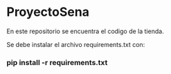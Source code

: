 # ProyectoSena
En este repositorio se encuentra el codigo de la tienda.

Se debe instalar el archivo requirements.txt con:

<h3>pip install -r requirements.txt</h3>
